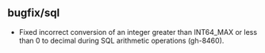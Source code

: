 ## bugfix/sql

* Fixed incorrect conversion of an integer greater than INT64_MAX or
  less than 0 to decimal during SQL arithmetic operations (gh-8460).
